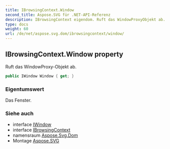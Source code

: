 ```yaml
---
title: IBrowsingContext.Window
second_title: Aspose.SVG für .NET-API-Referenz
description: IBrowsingContext eigendom. Ruft das WindowProxyObjekt ab.
type: docs
weight: 60
url: /de/net/aspose.svg.dom/ibrowsingcontext/window/
---
```

## IBrowsingContext.Window property

Ruft das WindowProxy-Objekt ab.

```csharp
public IWindow Window { get; }
```

### Eigentumswert

Das Fenster.

### Siehe auch

* interface [IWindow](../../../aspose.svg.window/iwindow/)
* interface [IBrowsingContext](../)
* namensraum [Aspose.Svg.Dom](../../ibrowsingcontext/)
* Montage [Aspose.SVG](../../../)


